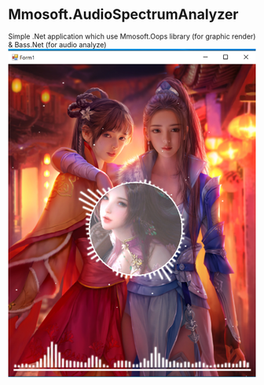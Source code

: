 # Mmosoft.AudioSpectrumAnalyzer

Simple .Net application which use Mmosoft.Oops library (for graphic render) & Bass.Net (for audio analyze)
![Capture](https://github.com/ThinhVu/Mmosoft.AudioSpectrumAnalyzer/blob/master/Capture.PNG?raw=true)
